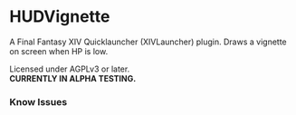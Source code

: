 ﻿# HUDVignette

A Final Fantasy XIV Quicklauncher (XIVLauncher) plugin.
Draws a vignette on screen when HP is low.

Licensed under AGPLv3 or later.  
**CURRENTLY IN ALPHA TESTING.**


### Know Issues

